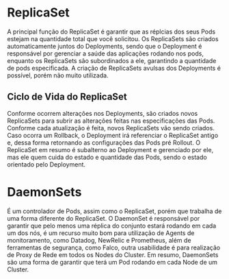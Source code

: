 # ReplicaSet

A principal função do ReplicaSet é garantir que as réplcias dos seus Pods estejam na quantidade total que você solicitou.
Os ReplicaSets são criados automaticamente juntos do Deployments, sendo que o Deployment é responsável por gerenciar a saúde das aplicações rodando nos pods,
enquanto os ReplicaSets são subordinados a ele, garantindo a quantidade de pods especificada.
A criação de ReplicaSets avulsas dos Deployments é possível, porém não muito utilizada.

## Ciclo de Vida do ReplicaSet

Conforme ocorrem alterações nos Deployments, são criados novos ReplicaSets para subrir as alterações feitas nas especificações das Pods. Conforme cada atualização é feita, novos ReplicaSets vão sendo criados.
Caso ocorra um Rollback, o Deployment irá referenciar o ReplicaSet antigo e, dessa forma retornando as configurações das Pods pré Rollout.
O ReplicaSet em resumo é subalterno ao Deployment e gerenciado por ele, mas ele quem cuida do estado e quantidade das Pods, sendo o estado orientado pelo Deployment.

# DaemonSets

É um controlador de Pods, assim como o ReplicaSet, porém que trabalha de uma forma diferente do ReplicaSet. O DaemonSet é responsável por garantir que pelo menos uma réplica do conjunto estará rodando em cada um dos nós, é um recurso muito bom para utilização de Agents de monitoramento, como Datadog, NewRelic e Prometheus, além de ferramentas de segurança, como Falco, outra usabilidade é para realização de Proxy de Rede em todos os Nodes do Cluster. Em resumo, DaemonSets são uma forma de garantir que terá um Pod rodando em cada Node de um Cluster.
